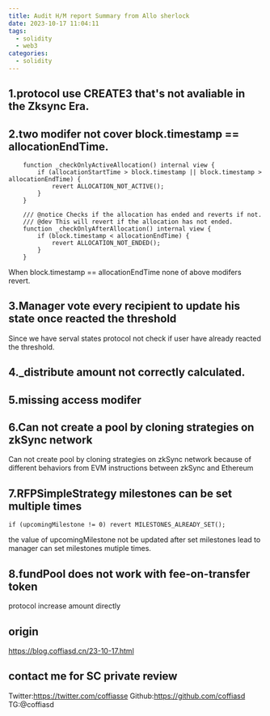 ```yaml
---
title: Audit H/M report Summary from Allo sherlock
date: 2023-10-17 11:04:11
tags:
  - solidity
  - web3
categories:
  - solidity
---
```


## 1.protocol use CREATE3 that's not avaliable in the Zksync Era.

## 2.two modifer not cover block.timestamp == allocationEndTime.

```solidity
    function _checkOnlyActiveAllocation() internal view {
        if (allocationStartTime > block.timestamp || block.timestamp > allocationEndTime) {
            revert ALLOCATION_NOT_ACTIVE();
        }
    }

    /// @notice Checks if the allocation has ended and reverts if not.
    /// @dev This will revert if the allocation has not ended.
    function _checkOnlyAfterAllocation() internal view {
        if (block.timestamp < allocationEndTime) {
            revert ALLOCATION_NOT_ENDED();
        }
    }
```
When block.timestamp == allocationEndTime none of above modifers revert.
## 3.Manager vote every  recipient to update his state once reacted the threshold
Since we have serval states protocol not check if user have already reacted the threshold.

## 4._distribute amount not correctly calculated.

## 5.missing access modifer

## 6.Can not create a pool by cloning strategies on zkSync network
Can not create pool by cloning strategies on zkSync network because of different behaviors from EVM instructions between zkSync and Ethereum

## 7.RFPSimpleStrategy milestones can be set multiple times 
```solidity
if (upcomingMilestone != 0) revert MILESTONES_ALREADY_SET();
```
the value of upcomingMilestone not be updated after set milestones lead to manager can set milestones mutiple times.

## 8.fundPool does not work with fee-on-transfer token 
protocol increase amount directly 


## origin
<https://blog.coffiasd.cn/23-10-17.html>

## contact me for SC private review
Twitter:<https://twitter.com/coffiasse>
Github:<https://github.com/coffiasd>
TG:@coffiasd